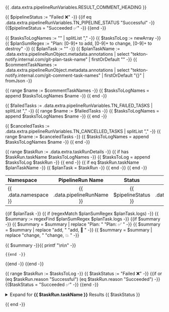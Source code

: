 {{ .data.extra.pipelineRunVariables.RESULT_COMMENT_HEADING }}
<!-- =================================== The following sets the values of variables used throughout the template =================================== -->
{{ $pipelineStatus := "Failed :x:" -}}
{{if eq .data.extra.pipelineRunVariables.TN_PIPELINE_STATUS "Successful" -}}
  {{$pipelineStatus = "Succeeded :white_check_mark:" -}}
{{end -}}

{{ $tasksToLogNames := "" | splitList "," -}}
{{ $tasksToLog := newArray -}}
{{ $planSumRegex := "Plan: [0-9]+ to add, [0-9]+ to change, [0-9]+ to destroy" -}}
{{ $planTask := "" -}}
{{ $planTaskName := .data.extra.pipelineRunObject.metadata.annotations | select "tekton-notify.internal.com/git-plan-task-name" | firstOrDefault "" -}}
{{ $commentTaskNames := .data.extra.pipelineRunObject.metadata.annotations | select "tekton-notify.internal.com/git-comment-task-names" | firstOrDefault "{}" | fromJson -}}

{{ range $name := $commentTaskNames -}}
   {{ $tasksToLogNames = append $tasksToLogNames $name -}}
{{ end -}}

{{ $failedTasks := .data.extra.pipelineRunVariables.TN_FAILED_TASKS | splitList "," -}}
{{ range $name := $failedTasks -}}
   {{ $tasksToLogNames = append $tasksToLogNames $name -}}
{{ end -}}

{{ $canceledTasks := .data.extra.pipelineRunVariables.TN_CANCELLED_TASKS | splitList "," -}}
{{ range $name := $canceledTasks -}}
   {{ $tasksToLogNames = append $tasksToLogNames $name -}}
{{ end -}}

{{ range $taskRun := .data.extra.taskRunDetails -}}
  {{ if has $taskRun.taskName $tasksToLogNames -}}
    {{ $tasksToLog = append $tasksToLog $taskRun -}}
  {{ end -}}
  {{ if eq $taskRun.taskName $planTaskName -}}
    {{ $planTask = $taskRun -}}
  {{ end -}}
{{ end -}}
<!-- =================================== Start of markdown content =================================== -->

| Namespace | PipelineRun Name | Status | Runtime |  Log File |
| :- | :-: | :-: | :-: | :-: |
| {{ .data.namespace }} | {{ .data.pipelineRunName }} | {{ $pipelineStatus }} | {{ .data.pipelineRuntime }} |[Log File]({{ .data.pipelineRunLogFileUrl }}) |

{{if $planTask -}}
  {{ if (regexMatch $planSumRegex $planTask.logs) -}}
    {{ $summary := regexFind $planSumRegex $planTask.logs -}}
    {{if $summary -}}
      {{ $summary = $summary | replace "Plan: " "Plan: :white_check_mark: " -}}
      {{ $summary = $summary | replace "add, " "add, :large_orange_diamond: " -}}
      {{ $summary = $summary | replace "change, " "change, :boom: " -}}

{{ $summary -}}{{ printf "\n\n" -}}

    {{end -}}
  {{end -}}
{{end -}}

{{ range $taskRun := $tasksToLog -}}
  {{ $taskStatus := "Failed :x:" -}}
  {{if or (eq $taskRun.reason "Successful") (eq $taskRun.reason "Succeeded") -}}
    {{$taskStatus = "Succeeded :white_check_mark:" -}}
  {{end -}}

<details><summary>Expand for <b>{{ $taskRun.taskName }}</b> Results {{ $taskStatus }}</summary>
<p>

| Name | Status | Start | Completed | Total Time |
| :- | :-: | :-: | :-: | :-: |
| {{ $taskRun.taskName }} | {{ $taskStatus }} | {{ $taskRun.startedOn }} | {{ $taskRun.completedOn }} | {{ $taskRun.totalTime }} |

**Tasks details below may be truncated.  If so, refer to full log above.**

```powershell
{{ $taskRun.logs }}
```

</p>
</details>

{{ end -}}
